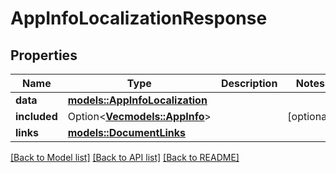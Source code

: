 # AppInfoLocalizationResponse

## Properties

Name | Type | Description | Notes
------------ | ------------- | ------------- | -------------
**data** | [**models::AppInfoLocalization**](AppInfoLocalization.md) |  | 
**included** | Option<[**Vec<models::AppInfo>**](AppInfo.md)> |  | [optional]
**links** | [**models::DocumentLinks**](DocumentLinks.md) |  | 

[[Back to Model list]](../README.md#documentation-for-models) [[Back to API list]](../README.md#documentation-for-api-endpoints) [[Back to README]](../README.md)


